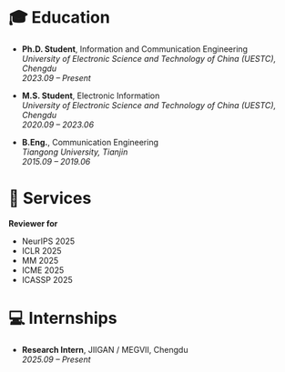 # 🎓 Education
- **Ph.D. Student**, Information and Communication Engineering  
  *University of Electronic Science and Technology of China (UESTC), Chengdu*  
  *2023.09 – Present*  

- **M.S. Student**, Electronic Information  
  *University of Electronic Science and Technology of China (UESTC), Chengdu*  
  *2020.09 – 2023.06*  

- **B.Eng.**, Communication Engineering  
  *Tiangong University, Tianjin*  
  *2015.09 – 2019.06*  

# 📝 Services
**Reviewer for**  
- NeurIPS 2025  
- ICLR 2025  
- MM 2025  
- ICME 2025  
- ICASSP 2025  

# 💻 Internships
- **Research Intern**, JIIGAN / MEGVII, Chengdu  
  *2025.09 – Present*  
